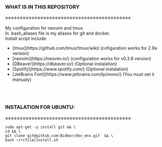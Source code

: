 <h3>WHAT IS IN THIS REPOSITORY</h3>
<b>===========================================</b>
</br>
</br>
My configuration for neovim and tmux. </br>
In .bash_aliases file is my aliases for git and docker. </br>
Install script include:
<ul>
    <li>[tmux](https://github.com/tmux/tmux/wiki) (cofiguration works for 2.9a version)</li>
    <li>[neovim](https://neovim.io/) (configuration works for v0.3.8 version)</li>
    <li>[DBeaver](https://dbeaver.io/) (Optional instalation)</li>
    <li>[Spotify](https://www.spotify.com/) (Optional instalation)</li>
    <li>[JetBrains Font](https://www.jetbrains.com/lp/mono/) (You must set it manualy)</li>
</ul>
</br>
</br>

<h3>INSTALATION FOR UBUNTU:</h3>
<b>===========================================</b>


    sudo apt-get -y install git && \
    cd && \
    git clone git@github.com:Bidker/dev_env.git  && \
    bash ~/rcfile/install.sh
